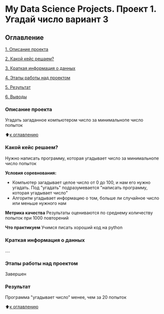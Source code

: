 # My Data Science Projects. Проект 1. Угадай число вариант 3

## Оглавление
[1. Описание проекта](https://github.com/DaryaIly/my_data_science/blob/main/project_1/README.md#Описание-проекта)

[2. Какой кейс решаем?](https://github.com/DaryaIly/my_data_science/blob/main/project_1/README.md#Какой-кейс-решаем)

[3. Краткая информация о данных](https://github.com/DaryaIly/my_data_science/blob/main/project_1/README.md#Краткая-информация-о-данных)

[4. Этапы работы над проектом](https://github.com/DaryaIly/my_data_science/blob/main/project_1/README.md#Этапы-работы-над-проектом)

[5. Результат](https://github.com/DaryaIly/my_data_science/blob/main/project_1/README.md#Результат)

[6. Выводы](https://github.com/DaryaIly/my_data_science/blob/main/project_1/README.md#Выводы)

### Описание проекта
Угадать загаданное компьютером число за минимальнопе число попыток

:arrow_up:[к оглавлению](https://github.com/DaryaIly/my_data_science/blob/main/project_1/README.md#Оглавление)

### Какой кейс решаем?
Нужно написать программу, которая угадывает число за минимальнопе число попыток

**Условия соревнования:**
- Компьютер загадывает целое число от 0 до 100, и нам его нужно угадать. Под "угадать" подразумевается "написать программу, которая угадывает число"
- Алгоритм угадывает информацию о том, больше ли случайное число или меньше нужного нам

**Метрика качества**
Результаты оцениваются по среднему количеству попыток при 1000 повторений

**Что практикуем**
Учимся писать хороший код на python

### Краткая информация о данных
....

### Этапы работы над проектом
Завершен

### Результат
Программа "угадывает число" менее, чем за 20 попыток

:arrow_up:[к оглавлению](https://github.com/DaryaIly/my_data_science/blob/main/project_1/README.md#Оглавление)
